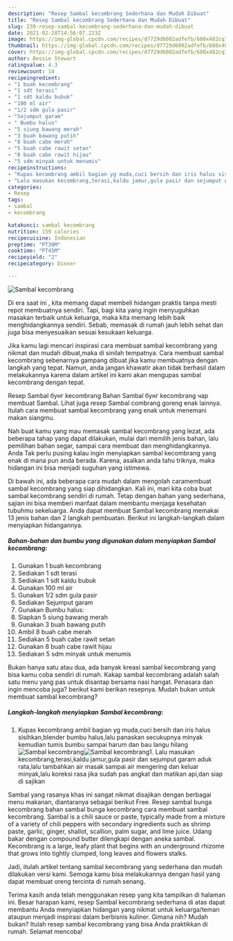 ```yaml
---
description: "Resep Sambal kecombrang Sederhana dan Mudah Dibuat"
title: "Resep Sambal kecombrang Sederhana dan Mudah Dibuat"
slug: 239-resep-sambal-kecombrang-sederhana-dan-mudah-dibuat
date: 2021-02-28T14:56:07.223Z
image: https://img-global.cpcdn.com/recipes/d7729d6002adfefb/680x482cq70/sambal-kecombrang-foto-resep-utama.jpg
thumbnail: https://img-global.cpcdn.com/recipes/d7729d6002adfefb/680x482cq70/sambal-kecombrang-foto-resep-utama.jpg
cover: https://img-global.cpcdn.com/recipes/d7729d6002adfefb/680x482cq70/sambal-kecombrang-foto-resep-utama.jpg
author: Bessie Stewart
ratingvalue: 4.3
reviewcount: 14
recipeingredient:
- "1 buah kecombrang"
- "1 sdt terasi"
- "1 sdt kaldu bubuk"
- "100 ml air"
- "1/2 sdm gula pasir"
- "Sejumput garam"
- " Bumbu halus"
- "5 siung bawang merah"
- "3 buah bawang putih"
- "8 buah cabe merah"
- "5 buah cabe rawit setan"
- "8 buah cabe rawit hijau"
- "5 sdm minyak untuk menumis"
recipeinstructions:
- "Kupas kecombrang ambil bagian yg muda,cuci bersih dan iris halus sisihkan,blender bumbu halus,lalu panaskan secukupnya minyak kemudian tumis bumbu sampai harum dan bau langu hilang"
- "Lalu masukan kecombrang,terasi,kaldu jamur,gula pasir dan sejumput garam aduk rata,lalu tambahkan air masak sampai air mengering dan keluar minyak,lalu koreksi rasa jika sudah pas angkat dan matikan api,dan siap di sajikan"
categories:
- Resep
tags:
- sambal
- kecombrang

katakunci: sambal kecombrang 
nutrition: 159 calories
recipecuisine: Indonesian
preptime: "PT30M"
cooktime: "PT45M"
recipeyield: "2"
recipecategory: Dinner

---
```



![Sambal kecombrang](https://img-global.cpcdn.com/recipes/d7729d6002adfefb/680x482cq70/sambal-kecombrang-foto-resep-utama.jpg)

Di era  saat ini , kita memang dapat membeli hidangan praktis tanpa mesti repot membuatnya sendiri. Tapi, bagi kita yang ingin menyuguhkan masakan terbaik untuk keluarga, maka kita memang lebih baik menghidangkannya sendiri. Sebab, memasak di rumah jauh lebih sehat dan juga bisa menyesuaikan sesuai kesukaan keluarga.

Jika kamu lagi mencari inspirasi cara membuat sambal kecombrang yang nikmat dan mudah dibuat,maka di sinilah tempatnya. Cara membuat sambal kecombrang  sebenarnya gampang dibuat jika kamu membuatnya dengan langkah yang tepat. Namun, anda jangan khawatir akan tidak berhasil dalam melakukannya 
karena dalam artikel ini kami akan mengupas sambal kecombrang dengan tepat.  

Resep Sambal бунг kecombrang Bahan Sambal бунг kecombrang чар membuat Sambal. Lihat juga resep Sambal combrang goreng enak lainnya. Itulah cara membuat sambal kecombrang yang enak untuk menemani makan siangmu.

Nah buat kamu yang mau memasak sambal kecombrang yang lezat, ada beberapa tahap yang dapat dilakukan, mulai dari memilih jenis bahan, lalu pemilihan bahan segar, sampai cara membuat dan menghidangkannya. Anda Tak perlu pusing kalau ingin menyiapkan sambal kecombrang yang enak di mana pun anda berada. Karena, asalkan anda  tahu triknya, maka hidangan ini bisa menjadi suguhan yang istimewa.

Di bawah ini, ada beberapa cara mudah dalam mengolah caramembuat sambal kecombrang yang siap dihidangkan. Kali ini, mari kita coba buat sambal kecombrang sendiri di rumah. Tetap dengan bahan yang sederhana, sajian ini bisa memberi manfaat dalam membantu menjaga kesehatan tubuhmu sekeluarga. Anda dapat membuat Sambal kecombrang memakai 13 jenis bahan dan 2 langkah pembuatan. Berikut ini langkah-langkah dalam menyiapkan hidangannya.

<!--inarticleads1-->

##### Bahan-bahan dan bumbu yang digunakan dalam menyiapkan Sambal kecombrang:

1. Gunakan 1 buah kecombrang
1. Sediakan 1 sdt terasi
1. Sediakan 1 sdt kaldu bubuk
1. Gunakan 100 ml air
1. Gunakan 1/2 sdm gula pasir
1. Sediakan Sejumput garam
1. Gunakan  Bumbu halus:
1. Siapkan 5 siung bawang merah
1. Gunakan 3 buah bawang putih
1. Ambil 8 buah cabe merah
1. Sediakan 5 buah cabe rawit setan
1. Gunakan 8 buah cabe rawit hijau
1. Sediakan 5 sdm minyak untuk menumis


Bukan hanya satu atau dua, ada banyak kreasi sambal kecombrang yang bisa kamu coba sendiri di rumah. Kakap sambal kecombrang adalah salah satu menu yang pas untuk disantap bersama nasi hangat. Penasara dan ingin mencoba juga? berikut kami berikan resepnya. Mudah bukan untuk membuat sambal kecombrang? 

<!--inarticleads2-->

##### Langkah-langkah menyiapkan Sambal kecombrang:

1. Kupas kecombrang ambil bagian yg muda,cuci bersih dan iris halus sisihkan,blender bumbu halus,lalu panaskan secukupnya minyak kemudian tumis bumbu sampai harum dan bau langu hilang
<img src="https://img-global.cpcdn.com/steps/87aa9b6345589b5e/160x128cq70/sambal-kecombrang-langkah-memasak-1-foto.jpg" alt="Sambal kecombrang"><img src="https://img-global.cpcdn.com/steps/8ac39806d210ea67/160x128cq70/sambal-kecombrang-langkah-memasak-1-foto.jpg" alt="Sambal kecombrang">1. Lalu masukan kecombrang,terasi,kaldu jamur,gula pasir dan sejumput garam aduk rata,lalu tambahkan air masak sampai air mengering dan keluar minyak,lalu koreksi rasa jika sudah pas angkat dan matikan api,dan siap di sajikan


Sambal yang rasanya khas ini sangat nikmat disajikan dengan berbagai menu makanan, diantaranya sebagai berikut Free. Resep sambal bunga kecombrang bahan sambal bunga kecombrang cara membuat sambal kecombrang. Sambal is a chili sauce or paste, typically made from a mixture of a variety of chili peppers with secondary ingredients such as shrimp paste, garlic, ginger, shallot, scallion, palm sugar, and lime juice. Udang bakar dengan compound butter dilengkapi dengan aneka sambal. Kecombrang is a large, leafy plant that begins with an underground rhizome that grows into tightly clumped, long leaves and flowers stalks. 

Jadi, itulah artikel tentang  sambal kecombrang  yang sederhana dan mudah dilakukan versi kami. Semoga kamu bisa melakukannya dengan hasil yang dapat membuat oreng tercinta di rumah senang. 

Terima kasih anda telah menggunakan resep yang kita tampilkan di halaman ini. Besar harapan kami, resep  Sambal kecombrang sederhana di atas dapat membantu Anda menyiapkan hidangan yang nikmat untuk keluarga/teman ataupun menjadi inspirasi dalam berbisnis kuliner. Gimana nih? Mudah bukan? Itulah resep sambal kecombrang yang bisa Anda praktikkan di rumah. Selamat mencoba!

